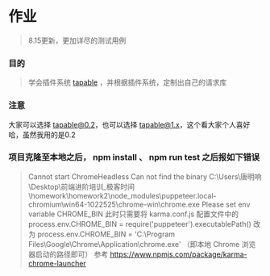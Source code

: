 # 作业

> 8.15更新，更加详尽的测试用例

### 目的

> 学会插件系统 [tapable](https://github.com/webpack/tapable) ，并根据插件系统，定制出自己的请求库

### 注意

大家可以选择 tapable@0.2，也可以选择 tapable@1.x，这个看大家个人喜好哈，虽然我用的是0.2

### 项目克隆至本地之后， npm install 、 npm run test 之后报如下错误
> Cannot start ChromeHeadless
> Can not find the binary C:\Users\唐明响\Desktop\前端进阶培训_极客时间\homework\homework2\node_modules\puppeteer\.local-chromium\win64-1022525\chrome-win\chrome.exe
> Please set env variable CHROME_BIN
> 此时只需要将 karma.conf.js 配置文件中的
>   process.env.CHROME_BIN = require('puppeteer').executablePath()  改为
>   process.env.CHROME_BIN = 'C:\\Program Files\\Google\\Chrome\\Application\\chrome.exe'  （即本地 Chrome 浏览器启动的路径即可）
> 参考 https://www.npmjs.com/package/karma-chrome-launcher
